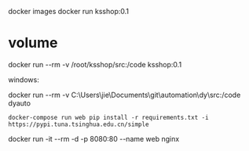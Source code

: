 docker images
docker run ksshop:0.1

# volume

docker run --rm -v /root/ksshop/src:/code ksshop:0.1

windows:

docker run --rm -v C:\Users\jie\Documents\git\automation\dy\src:/code dyauto

```
docker-compose run web pip install -r requirements.txt -i https://pypi.tuna.tsinghua.edu.cn/simple
```

docker run -it --rm -d -p 8080:80 --name web nginx